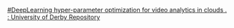 [#DeepLearning hyper-parameter optimization for video analytics in clouds . : University of Derby Repository](https://qi.tc/qi/116771)